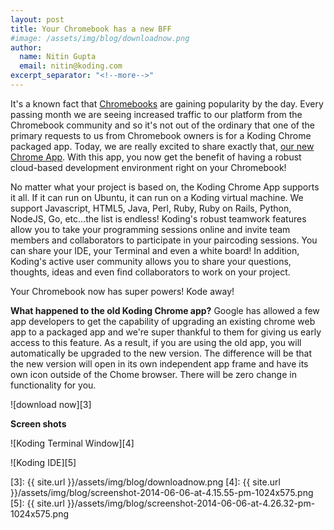 ```yaml
---
layout: post
title: Your Chromebook has a new BFF
#image: /assets/img/blog/downloadnow.png
author:
  name: Nitin Gupta
  email: nitin@koding.com
excerpt_separator: "<!--more-->"
---
```


<!--more-->

It's a known fact that [Chromebooks][1] are gaining popularity by the day. Every passing month we are seeing increased traffic to our platform from the Chromebook community and so it's not out of the ordinary that one of the primary requests to us from Chromebook owners is for a Koding Chrome packaged app. Today, we are really excited to share exactly that, [our new Chrome App][2]. With this app, you now get the benefit of having a robust cloud-based development environment right on your Chromebook!

No matter what your project is based on, the Koding Chrome App supports it all. If it can run on Ubuntu, it can run on a Koding virtual machine. We support Javascript, HTML5, Java, Perl, Ruby, Ruby on Rails, Python, NodeJS, Go, etc...the list is endless! Koding's robust teamwork features allow you to take your programming sessions online and invite team members and collaborators to participate in your paircoding sessions. You can share your IDE, your Terminal and even a white board! In addition, Koding's active user community allows you to share your questions, thoughts, ideas and even find collaborators to work on your project.

Your Chromebook now has super powers! Kode away!

**What happened to the old Koding Chrome app?**
Google has allowed a few app developers to get the capability of upgrading an existing chrome web app to a packaged app and we're super thankful to them for giving us early access to this feature. As a result, if you are using the old app, you will automatically be upgraded to the new version. The difference will be that the new version will open in its own independent app frame and have its own icon outside of the Chome browser. There will be zero change in functionality for you.

![download now][3]


**Screen shots**

![Koding Terminal Window][4]

![Koding IDE][5]

[1]: http://chromebooks.com "Chromebooks"
[2]: https://chrome.google.com/webstore/detail/koding/fgbjpbdfegnodokpoejnbhnblcojccal "Koding Chrome App"
[3]: {{ site.url }}/assets/img/blog/downloadnow.png
[4]: {{ site.url }}/assets/img/blog/screenshot-2014-06-06-at-4.15.55-pm-1024x575.png
[5]: {{ site.url }}/assets/img/blog/screenshot-2014-06-06-at-4.26.32-pm-1024x575.png
